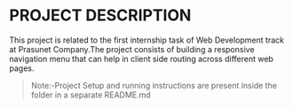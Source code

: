 # PROJECT DESCRIPTION

This project is related to the first internship task of Web Development track at Prasunet Company.The project consists of building a responsive navigation menu that can help in client side routing across different web pages.

> Note:-Project Setup and running instructions are present inside the folder in a separate README.md

